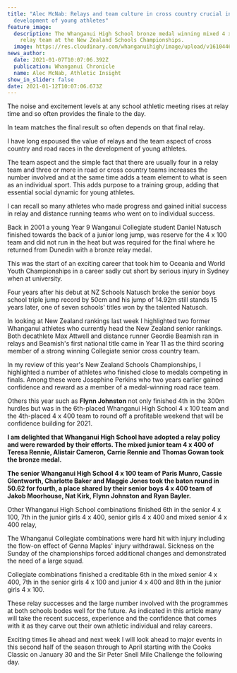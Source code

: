 ```yaml
---
title: "Alec McNab: Relays and team culture in cross country crucial in
  development of young athletes"
feature_image:
  description: The Whanganui High School bronze medal winning mixed 4 x 400 junior
    relay team at the New Zealand Schools Championships.
  image: https://res.cloudinary.com/whanganuihigh/image/upload/v1610446328/News/Whanganui_High_School_bronze_medal_winning_mixed_4_x_400_junior_relay_team_at_the_New_Zealand_Schools_Championships..jpg
news_author:
  date: 2021-01-07T10:07:06.392Z
  publication: Whanganui Chronicle
  name: Alec McNab, Athletic Insight
show_in_slider: false
date: 2021-01-12T10:07:06.673Z
---
```

The noise and excitement levels at any school athletic meeting rises at relay time and so often provides the finale to the day.

In team matches the final result so often depends on that final relay.

I have long espoused the value of relays and the team aspect of cross country and road races in the development of young athletes.

The team aspect and the simple fact that there are usually four in a relay team and three or more in road or cross country teams increases the number involved and at the same time adds a team element to what is seen as an individual sport. This adds purpose to a training group, adding that essential social dynamic for young athletes.

I can recall so many athletes who made progress and gained initial success in relay and distance running teams who went on to individual success.

Back in 2001 a young Year 9 Wanganui Collegiate student Daniel Natusch finished towards the back of a junior long jump, was reserve for the 4 x 100 team and did not run in the heat but was required for the final where he returned from Dunedin with a bronze relay medal.

This was the start of an exciting career that took him to Oceania and World Youth Championships in a career sadly cut short by serious injury in Sydney when at university.

Four years after his debut at NZ Schools Natusch broke the senior boys school triple jump record by 50cm and his jump of 14.92m still stands 15 years later, one of seven schools' titles won by the talented Natusch.

In looking at New Zealand rankings last week I highlighted two former Whanganui athletes who currently head the New Zealand senior rankings. Both decathlete Max Attwell and distance runner Geordie Beamish ran in relays and Beamish's first national title came in Year 11 as the third scoring member of a strong winning Collegiate senior cross country team.

In my review of this year's New Zealand Schools Championships, I highlighted a number of athletes who finished close to medals competing in finals. Among these were Josephine Perkins who two years earlier gained confidence and reward as a member of a medal-winning road race team.

Others this year such as **Flynn Johnston** not only finished 4th in the 300m hurdles but was in the 6th-placed Whanganui High School 4 x 100 team and the 4th-placed 4 x 400 team to round off a profitable weekend that will be confidence building for 2021.

**I am delighted that Whanganui High School have adopted a relay policy and were rewarded by their efforts. The mixed junior team 4 x 400 of Teresa Rennie, Alistair Cameron, Carrie Rennie and Thomas Gowan took the bronze medal.**

**The senior Whanganui High School 4 x 100 team of Paris Munro, Cassie Glentworth, Charlotte Baker and Maggie Jones took the baton round in 50.62 for fourth, a place shared by their senior boys 4 x 400 team of Jakob Moorhouse, Nat Kirk, Flynn Johnston and Ryan Bayler.**

Other Whanganui High School combinations finished 6th in the senior 4 x 100, 7th in the junior girls 4 x 400, senior girls 4 x 400 and mixed senior 4 x 400 relay,

The Whanganui Collegiate combinations were hard hit with injury including the flow-on effect of Genna Maples' injury withdrawal. Sickness on the Sunday of the championships forced additional changes and demonstrated the need of a large squad.

Collegiate combinations finished a creditable 6th in the mixed senior 4 x 400, 7th in the senior girls 4 x 100 and junior 4 x 400 and 8th in the junior girls 4 x 100.

These relay successes and the large number involved with the programmes at both schools bodes well for the future. As indicated in this article many will take the recent success, experience and the confidence that comes with it as they carve out their own athletic individual and relay careers.

Exciting times lie ahead and next week I will look ahead to major events in this second half of the season through to April starting with the Cooks Classic on January 30 and the Sir Peter Snell Mile Challenge the following day.

